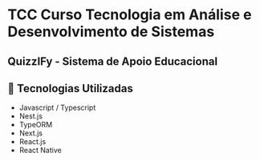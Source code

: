 # TCC Curso Tecnologia em Análise e Desenvolvimento de Sistemas

## QuizzIFy - Sistema de Apoio Educacional


## 🚀 Tecnologias Utilizadas

- Javascript / Typescript
- Nest.js
- TypeORM
- Next.js
- React.js
- React Native

